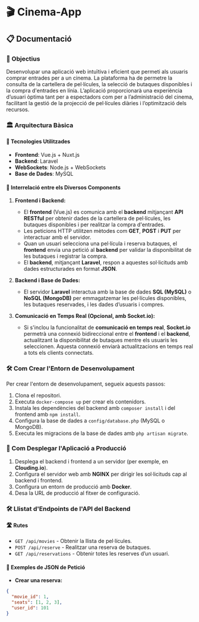 # 🎬 Cinema-App

## 📋 Documentació

### 🎯 Objectius
Desenvolupar una aplicació web intuïtiva i eficient que permeti als usuaris comprar entrades per a un cinema. La plataforma ha de permetre la consulta de la cartellera de pel·lícules, la selecció de butaques disponibles i la compra d'entrades en línia. L’aplicació proporcionarà una experiència d’usuari òptima tant per a espectadors com per a l’administració del cinema, facilitant la gestió de la projecció de pel·lícules diàries i l’optimització dels recursos.

### 🏛️ Arquitectura Bàsica

#### 🔧 Tecnologies Utilitzades
- **Frontend**: Vue.js + Nuxt.js
- **Backend**: Laravel
- **WebSockets**: Node.js + WebSockets
- **Base de Dades**: MySQL

#### 🔄 Interrelació entre els Diversos Components

1. **Frontend i Backend:**
   - El **frontend** (Vue.js) es comunica amb el **backend** mitjançant **API RESTful** per obtenir dades de la cartellera de pel·lícules, les butaques disponibles i per realitzar la compra d'entrades.
   - Les peticions HTTP utilitzen mètodes com **GET**, **POST** i **PUT** per interactuar amb el servidor.
   - Quan un usuari selecciona una pel·lícula i reserva butaques, el **frontend** envia una petició al **backend** per validar la disponibilitat de les butaques i registrar la compra.
   - El **backend**, mitjançant **Laravel**, respon a aquestes sol·licituds amb dades estructurades en format **JSON**.

2. **Backend i Base de Dades:**
   - El servidor **Laravel** interactua amb la base de dades **SQL (MySQL)** o **NoSQL (MongoDB)** per emmagatzemar les pel·lícules disponibles, les butaques reservades, i les dades d’usuaris i compres.

3. **Comunicació en Temps Real (Opcional, amb Socket.io):**
   - Si s'inclou la funcionalitat de **comunicació en temps real**, **Socket.io** permetrà una connexió bidireccional entre el **frontend** i el **backend**, actualitzant la disponibilitat de butaques mentre els usuaris les seleccionen. Aquesta connexió enviarà actualitzacions en temps real a tots els clients connectats.

### 🛠️ Com Crear l'Entorn de Desenvolupament
Per crear l'entorn de desenvolupament, segueix aquests passos:
1. Clona el repositori.
2. Executa `docker-compose up` per crear els contenidors.
3. Instala les dependències del backend amb `composer install` i del frontend amb `npm install`.
4. Configura la base de dades a `config/database.php` (MySQL o MongoDB).
5. Executa les migracions de la base de dades amb `php artisan migrate`.

### 🚀 Com Desplegar l'Aplicació a Producció
1. Desplega el backend i frontend a un servidor (per exemple, en **Clouding.io**).
2. Configura el servidor web amb **NGINX** per dirigir les sol·licituds cap al backend i frontend.
3. Configura un entorn de producció amb **Docker**.
4. Desa la URL de producció al fitxer de configuració.

### 🛠️ Llistat d'Endpoints de l'API del Backend

#### 🛣️ Rutes

- `GET /api/movies` - Obtenir la llista de pel·lícules.
- `POST /api/reserve` - Realitzar una reserva de butaques.
- `GET /api/reservations` - Obtenir totes les reserves d’un usuari.

#### 📑 Exemples de JSON de Petició

- **Crear una reserva:**
```json
{
  "movie_id": 1,
  "seats": [1, 2, 3],
  "user_id": 101
}